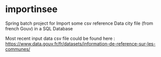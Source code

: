 # importinsee
Spring batch project for Import some csv reference Data city file (from french Gouv) in a SQL Database

Most recent input data csv file could be found here : https://www.data.gouv.fr/fr/datasets/information-de-reference-sur-les-communes/
